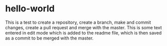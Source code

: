 # hello-world
This is a test to create a repository, create a branch, make and commit changes, create a pull request and merge with the master.
This is some text entered in edit mode which is added to the readme file, which is then saved as a commit to be merged with the master.
